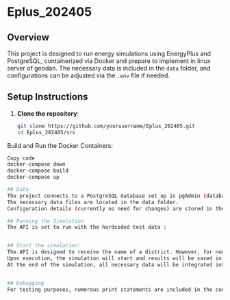 # Eplus_202405

## Overview

This project is designed to run energy simulations using EnergyPlus and PostgreSQL,  containerized via Docker and prepare to implement in linux server of geodan. The necessary data is included in the `data` folder, and configurations can be adjusted via the `.env` file if needed.

## Setup Instructions

1. **Clone the repository**:
   ```sh
   git clone https://github.com/yourusername/Eplus_202405.git
   cd Eplus_202405/src

Build and Run the Docker Containers:
```sh
Copy code
docker-compose down
docker-compose build
docker-compose up

## Data
The project connects to a PostgreSQL database set up in pgAdmin (database name: Dataless).
The necessary data files are located in the data folder.
Configuration details (currently no need for changes) are stored in the .env file.

## Running the Simulation
The API is set to run with the hardcoded test data :


## Start the simulation:
The API is designed to receive the name of a district. However, for now, it runs with predefined test data.
Upon execution, the simulation will start and results will be saved in the output folder.
At the end of the simulation, all necessary data will be integrated into JSON format.


## Debugging
For testing purposes, numerous print statements are included in the code to help track errors.
